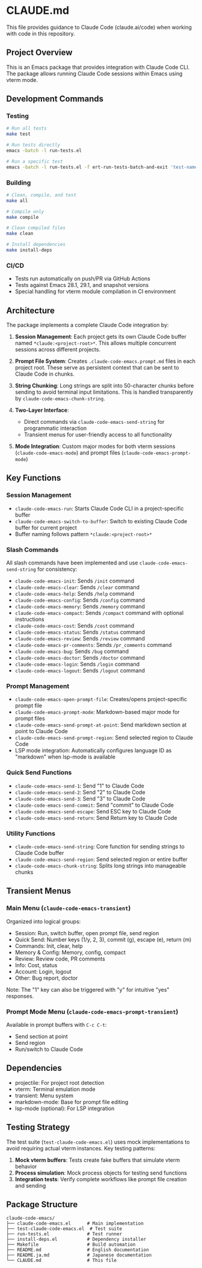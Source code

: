 # CLAUDE.md

This file provides guidance to Claude Code (claude.ai/code) when working with code in this repository.

## Project Overview

This is an Emacs package that provides integration with Claude Code CLI. The package allows running Claude Code sessions within Emacs using vterm mode.

## Development Commands

### Testing
```bash
# Run all tests
make test

# Run tests directly
emacs -batch -l run-tests.el

# Run a specific test
emacs -batch -l run-tests.el -f ert-run-tests-batch-and-exit 'test-name-pattern'
```

### Building
```bash
# Clean, compile, and test
make all

# Compile only
make compile

# Clean compiled files
make clean

# Install dependencies
make install-deps
```

### CI/CD
- Tests run automatically on push/PR via GitHub Actions
- Tests against Emacs 28.1, 29.1, and snapshot versions
- Special handling for vterm module compilation in CI environment

## Architecture

The package implements a complete Claude Code integration by:

1. **Session Management**: Each project gets its own Claude Code buffer named `*claude:<project-root>*`. This allows multiple concurrent sessions across different projects.

2. **Prompt File System**: Creates `.claude-code-emacs.prompt.md` files in each project root. These serve as persistent context that can be sent to Claude Code in chunks.

3. **String Chunking**: Long strings are split into 50-character chunks before sending to avoid terminal input limitations. This is handled transparently by `claude-code-emacs-chunk-string`.

4. **Two-Layer Interface**:
   - Direct commands via `claude-code-emacs-send-string` for programmatic interaction
   - Transient menus for user-friendly access to all functionality

5. **Mode Integration**: Custom major modes for both vterm sessions (`claude-code-emacs-mode`) and prompt files (`claude-code-emacs-prompt-mode`)

## Key Functions

### Session Management
- `claude-code-emacs-run`: Starts Claude Code CLI in a project-specific buffer
- `claude-code-emacs-switch-to-buffer`: Switch to existing Claude Code buffer for current project
- Buffer naming follows pattern `*claude:<project-root>*`

### Slash Commands
All slash commands have been implemented and use `claude-code-emacs-send-string` for consistency:
- `claude-code-emacs-init`: Sends `/init` command
- `claude-code-emacs-clear`: Sends `/clear` command
- `claude-code-emacs-help`: Sends `/help` command
- `claude-code-emacs-config`: Sends `/config` command
- `claude-code-emacs-memory`: Sends `/memory` command
- `claude-code-emacs-compact`: Sends `/compact` command with optional instructions
- `claude-code-emacs-cost`: Sends `/cost` command
- `claude-code-emacs-status`: Sends `/status` command
- `claude-code-emacs-review`: Sends `/review` command
- `claude-code-emacs-pr-comments`: Sends `/pr_comments` command
- `claude-code-emacs-bug`: Sends `/bug` command
- `claude-code-emacs-doctor`: Sends `/doctor` command
- `claude-code-emacs-login`: Sends `/login` command
- `claude-code-emacs-logout`: Sends `/logout` command

### Prompt Management
- `claude-code-emacs-open-prompt-file`: Creates/opens project-specific prompt file
- `claude-code-emacs-prompt-mode`: Markdown-based major mode for prompt files
- `claude-code-emacs-send-prompt-at-point`: Send markdown section at point to Claude Code
- `claude-code-emacs-send-prompt-region`: Send selected region to Claude Code
- LSP mode integration: Automatically configures language ID as "markdown" when lsp-mode is available

### Quick Send Functions
- `claude-code-emacs-send-1`: Send "1" to Claude Code
- `claude-code-emacs-send-2`: Send "2" to Claude Code
- `claude-code-emacs-send-3`: Send "3" to Claude Code
- `claude-code-emacs-send-commit`: Send "commit" to Claude Code
- `claude-code-emacs-send-escape`: Send ESC key to Claude Code
- `claude-code-emacs-send-return`: Send Return key to Claude Code

### Utility Functions
- `claude-code-emacs-send-string`: Core function for sending strings to Claude Code buffer
- `claude-code-emacs-send-region`: Send selected region or entire buffer
- `claude-code-emacs-chunk-string`: Splits long strings into manageable chunks

## Transient Menus

### Main Menu (`claude-code-emacs-transient`)
Organized into logical groups:
- Session: Run, switch buffer, open prompt file, send region
- Quick Send: Number keys (1/y, 2, 3), commit (g), escape (e), return (m)
- Commands: Init, clear, help
- Memory & Config: Memory, config, compact
- Review: Review code, PR comments
- Info: Cost, status
- Account: Login, logout
- Other: Bug report, doctor

Note: The "1" key can also be triggered with "y" for intuitive "yes" responses.

### Prompt Mode Menu (`claude-code-emacs-prompt-transient`)
Available in prompt buffers with `C-c C-t`:
- Send section at point
- Send region
- Run/switch to Claude Code

## Dependencies

- projectile: For project root detection
- vterm: Terminal emulation mode
- transient: Menu system
- markdown-mode: Base for prompt file editing
- lsp-mode (optional): For LSP integration

## Testing Strategy

The test suite (`test-claude-code-emacs.el`) uses mock implementations to avoid requiring actual vterm instances. Key testing patterns:

1. **Mock vterm buffers**: Tests create fake buffers that simulate vterm behavior
2. **Process simulation**: Mock process objects for testing send functions
3. **Integration tests**: Verify complete workflows like prompt file creation and sending

## Package Structure

```
claude-code-emacs/
├── claude-code-emacs.el      # Main implementation
├── test-claude-code-emacs.el  # Test suite
├── run-tests.el              # Test runner
├── install-deps.el           # Dependency installer
├── Makefile                  # Build automation
├── README.md                 # English documentation
├── README.ja.md              # Japanese documentation
└── CLAUDE.md                 # This file
```
